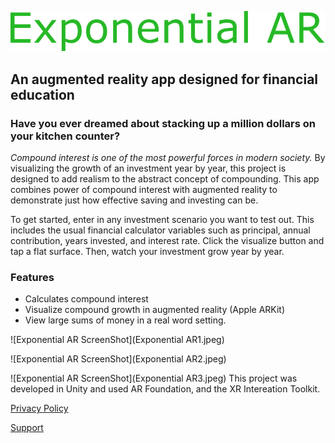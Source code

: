 ![Exponential AR Logo](ExponentialARLogo.png)

## __An augmented reality app designed for financial education__ 

### Have you ever dreamed about stacking up a million dollars on your kitchen counter?  

*Compound interest is one of the most powerful forces in modern society.*  By visualizing the growth of an investment year by year, this project is designed to add realism to the abstract concept of compounding.  This app combines power of compound interest with augmented reality to demonstrate just how effective saving and investing can be.  

To get started, enter in any investment scenario you want to test out.  This includes the usual financial calculator variables such as principal, annual contribution, years invested, and interest rate. Click the visualize button and tap a flat surface.  Then, watch your investment grow year by year. 

### Features 
* Calculates compound interest 
* Visualize compound growth in augmented reality (Apple ARKit)
* View large sums of money in a real word setting.  


![Exponential AR ScreenShot](Exponential AR1.jpeg)

![Exponential AR ScreenShot](Exponential AR2.jpeg)

![Exponential AR ScreenShot](Exponential AR3.jpeg)
This project was developed in Unity and used AR Foundation, and the XR Intereation Toolkit. 

[Privacy Policy](PrivacyPolicy.md)

[Support](https://jeffruddick.github.io/support.html)


